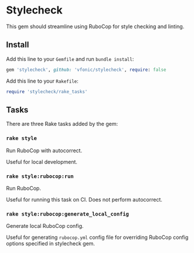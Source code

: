 # Stylecheck

This gem should streamline using RuboCop for style checking and linting.

## Install

Add this line to your `Gemfile` and run `bundle install`:

```ruby
gem 'stylecheck', github: 'vfonic/stylecheck', require: false
```

Add this line to your `Rakefile`:

```ruby
require 'stylecheck/rake_tasks'
```

## Tasks

There are three Rake tasks added by the gem:

### `rake style`

Run RuboCop with autocorrect.

Useful for local development.

### `rake style:rubocop:run`

Run RuboCop.

Useful for running this task on CI. Does not perform autocorrect.

### `rake style:rubocop:generate_local_config`

Generate local RuboCop config.

Useful for generating `rubocop.yml` config file for overriding RuboCop config options specified in stylecheck gem.
